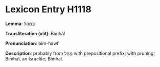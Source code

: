 # Lexicon Entry H1118

**Lemma**: בִּמְהָל

**Transliteration (xlit)**: Bimhâl

**Pronunciation**: bim-hawl'

**Description**:
probably from מָהַל with prepositional prefix; with pruning; Bimhal, an Israelite; Bimhal.
